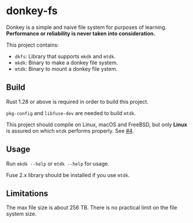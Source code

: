 # donkey-fs

Donkey is a simple and naive file system for purposes of learning.
**Performance or reliability is never taken into consideration.**

This project contains:

* `dkfs`: Library that supports `mkdk` and `mtdk`.
* `mkdk`: Binary to make a donkey file system.
* `mtdk`: Binary to mount a donkey file ystem.

## Build

Rust 1.28 or above is required in order to build this project.

`pkg-config` and `libfuse-dev` are needed to build `mtdk`.

This project should compile on Linux, macOS and FreeBSD,
but only **Linux** is assured on which `mtdk` performs properly.
See [#4](https://github.com/sticnarf/donkey-fs/issues/4).

## Usage

Run `mkdk --help` or `mtdk --help` for usage.

Fuse 2.x library should be installed if you use `mtdk`.

## Limitations

The max file size is about 256 TB. There is no practical limit on the file system size.